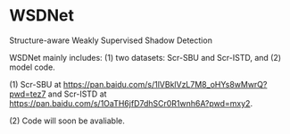 # WSDNet
Structure-aware Weakly Supervised Shadow Detection

WSDNet mainly includes: (1) two datasets: Scr-SBU and Scr-ISTD, and (2) model code. 

(1) Scr-SBU at https://pan.baidu.com/s/1lVBklVzL7M8_oHYs8wMwrQ?pwd=tez7 and Scr-ISTD at https://pan.baidu.com/s/1OaTH6jfD7dhSCr0R1wnh6A?pwd=mxy2.

(2) Code will soon be avaliable.

